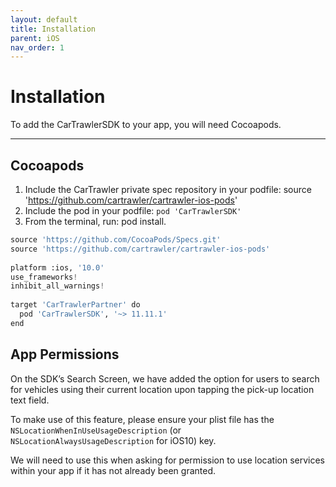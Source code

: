 ```yaml
---
layout: default
title: Installation
parent: iOS
nav_order: 1
---
```


# Installation


To add the CarTrawlerSDK to your app, you will need Cocoapods. 

---

## Cocoapods

1. Include the CarTrawler private spec repository in your podfile: source 'https://github.com/cartrawler/cartrawler-ios-pods'
2. Include the pod in your podfile: `pod 'CarTrawlerSDK'`
3. From the terminal, run: pod install.

```python
source 'https://github.com/CocoaPods/Specs.git'
source 'https://github.com/cartrawler/cartrawler-ios-pods'
  
platform :ios, '10.0'
use_frameworks!
inhibit_all_warnings!
  
target 'CarTrawlerPartner' do
  pod 'CarTrawlerSDK', '~> 11.11.1'
end
```

## App Permissions

On the SDK’s Search Screen, we have added the option for users to search for vehicles using their current location upon tapping the pick-up location text field.

To make use of this feature, please ensure your plist file has the `NSLocationWhenInUseUsageDescription` (or `NSLocationAlwaysUsageDescription` for iOS10) key.

We will need to use this when asking for permission to use location services within your app if it has not already been granted.
